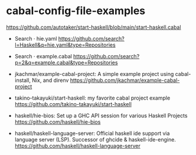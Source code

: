 # cabal-config-file-examples


https://github.com/autotaker/start-haskell/blob/main/start-haskell.cabal

* Search · hie.yaml
https://github.com/search?l=Haskell&q=hie.yaml&type=Repositories

* Search · example.cabal
https://github.com/search?p=2&q=example.cabal&type=Repositories

* jkachmar/example-cabal-project: A simple example project using cabal-install, Nix, and direnv
https://github.com/jkachmar/example-cabal-project

* takino-takayuki/start-haskell: my favorite cabal project example
https://github.com/takino-takayuki/start-haskell

* haskell/hie-bios: Set up a GHC API session for various Haskell Projects
https://github.com/haskell/hie-bios

* haskell/haskell-language-server: Official haskell ide support via language server (LSP). Successor of ghcide & haskell-ide-engine.
https://github.com/haskell/haskell-language-server
